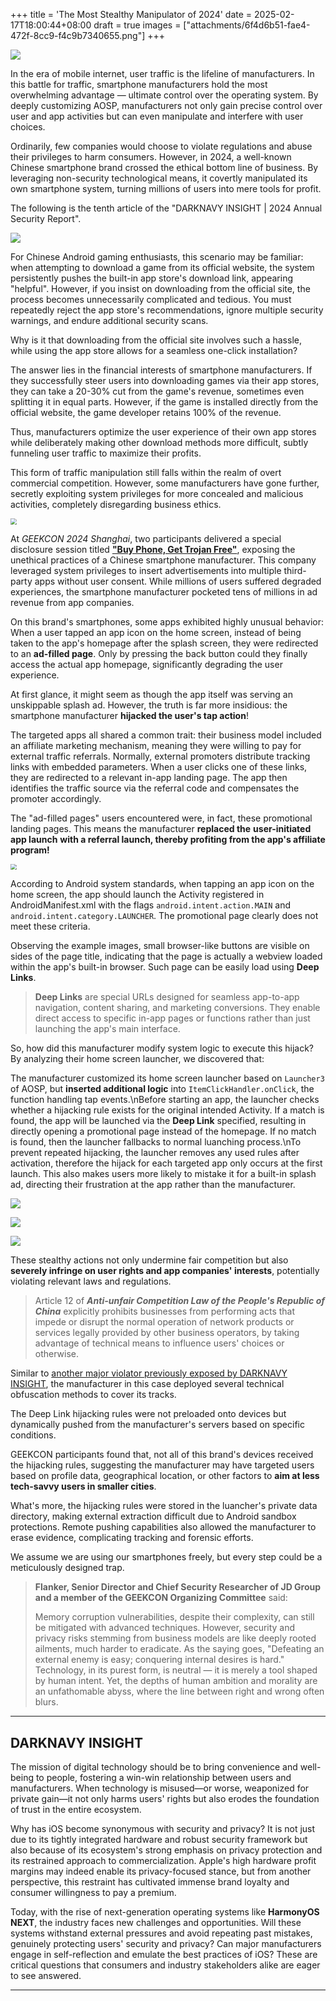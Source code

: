 +++
title = 'The Most Stealthy Manipulator of 2024'
date = 2025-02-17T18:00:44+08:00
draft = true
images = ["attachments/6f4d6b51-fae4-472f-8cc9-f4c9b7340655.png"]
+++

![](attachments/753c3b01-4bca-4261-a25e-9ca62e49ccdd.png)

In the era of mobile internet, user traffic is the lifeline of manufacturers. In this battle for traffic, smartphone manufacturers hold the most overwhelming advantage — ultimate control over the operating system. By deeply customizing AOSP, manufacturers not only gain precise control over user and app activities but can even manipulate and interfere with user choices.

Ordinarily, few companies would choose to violate regulations and abuse their privileges to harm consumers. However, in 2024, a well-known Chinese smartphone brand crossed the ethical bottom line of business. By leveraging non-security technological means, it covertly manipulated its own smartphone system, turning millions of users into mere tools for profit.

The following is the tenth article of the "DARKNAVY INSIGHT | 2024 Annual Security Report".

 ![](attachments/6f4d6b51-fae4-472f-8cc9-f4c9b7340655.png)

For Chinese Android gaming enthusiasts, this scenario may be familiar: when attempting to download a game from its official website, the system persistently pushes the built-in app store's download link, appearing "helpful". However, if you insist on downloading from the official site, the process becomes unnecessarily complicated and tedious. You must repeatedly reject the app store's recommendations, ignore multiple security warnings, and endure additional security scans.

Why is it that downloading from the official site involves such a hassle, while using the app store allows for a seamless one-click installation?

The answer lies in the financial interests of smartphone manufacturers. If they successfully steer users into downloading games via their app stores, they can take a 20-30% cut from the game's revenue, sometimes even splitting it in equal parts. However, if the game is installed directly from the official website, the game developer retains 100% of the revenue.

Thus, manufacturers optimize the user experience of their own app stores while deliberately making other download methods more difficult, subtly funneling user traffic to maximize their profits.

This form of traffic manipulation still falls within the realm of overt commercial competition. However, some manufacturers have gone further, secretly exploiting system privileges for more concealed and malicious activities, completely disregarding business ethics.


 <img src="attachments/9ce81ace-eaf0-4823-b1cb-85db607eb6ad.png" style="display: block; margin-left: auto; margin-right: auto; zoom: 60%;"/>

At *GEEKCON 2024 Shanghai*, two participants delivered a special disclosure session titled **["Buy Phone, Get Trojan Free"](https://mp.weixin.qq.com/s/FegV2RuyNT0uwIb2QEnmWA)**, exposing the unethical practices of a Chinese smartphone manufacturer. This company leveraged system privileges to insert advertisements into multiple third-party apps without user consent. While millions of users suffered degraded experiences, the smartphone manufacturer pocketed tens of millions in ad revenue from app companies.

On this brand's smartphones, some apps exhibited highly unusual behavior: When a user tapped an app icon on the home screen, instead of being taken to the app's homepage after the splash screen, they were redirected to an **ad-filled page**. Only by pressing the back button could they finally access the actual app homepage, significantly degrading the user experience.

At first glance, it might seem as though the app itself was serving an unskippable splash ad. However, the truth is far more insidious: the smartphone manufacturer **hijacked the user's tap action**!

The targeted apps all shared a common trait: their business model included an affiliate marketing mechanism, meaning they were willing to pay for external traffic referrals. Normally, external promoters distribute tracking links with embedded parameters. When a user clicks one of these links, they are redirected to a relevant in-app landing page. The app then identifies the traffic source via the referral code and compensates the promoter accordingly.

The "ad-filled pages" users encountered were, in fact, these promotional landing pages. This means the manufacturer **replaced the** **user-initiated** **app launch** **with a referral launch, thereby profiting from the app's affiliate program!**

 <img src="attachments/725c4c8d-d203-4792-9d1b-4fb92cf6a3bc.png" style="display: block; margin-left: auto; margin-right: auto; zoom: 60%;"/>

According to Android system standards, when tapping an app icon on the home screen, the app should launch the Activity registered in AndroidManifest.xml with the flags `android.intent.action.MAIN` and `android.intent.category.LAUNCHER`. The promotional page clearly does not meet these criteria.

Observing the example images, small browser-like buttons are visible on sides of the page title, indicating that the page is actually a webview loaded within the app's built-in browser. Such page can be easily load using **Deep Links**.

> **Deep Links** are special URLs designed for seamless app-to-app navigation, content sharing, and marketing conversions. They enable direct access to specific in-app pages or functions rather than just launching the app's main interface.


So, how did this manufacturer modify system logic to execute this hijack? By analyzing their home screen launcher, we discovered that:

The manufacturer customized its home screen launcher based on `Launcher3` of AOSP, but **inserted additional logic** into `ItemClickHandler.onClick`, the function handling tap events.\nBefore starting an app, the launcher checks whether a hijacking rule exists for the original intended Activity. If a match is found, the app will be launched via the **Deep Link** specified, resulting in directly opening a promotional page instead of the homepage. If no match is found, then the launcher fallbacks to normal luanching process.\nTo prevent repeated hijacking, the launcher removes any used rules after activation, therefore the hijack for each targeted app only occurs at the first launch. This also makes users more likely to mistake it for a built-in splash ad, directing their frustration at the app rather than the manufacturer.

 ![](attachments/b2d5b0da-2a3e-4a76-b02f-1d9f02b34efb.png)

 ![](attachments/6cddfed9-83a5-4c88-a4ca-295f6755fe15.png)

 ![](attachments/b469c3f6-7103-4902-a51c-cc4553105700.png)

These stealthy actions not only undermine fair competition but also **severely infringe on user rights and app companies' interests**, potentially violating relevant laws and regulations.

> Article 12 of ***Anti-unfair Competition Law of the People's Republic of China*** explicitly prohibits businesses from performing acts that impede or disrupt the normal operation of network products or services legally provided by other business operators, by taking advantage of technical means to influence users' choices or otherwise.


Similar to [another major violator previously exposed by DARKNAVY INSIGHT](https://mp.weixin.qq.com/s/P_EYQxOEupqdU0BJMRqWsw), the manufacturer in this case deployed several technical obfuscation methods to cover its tracks.

The Deep Link hijacking rules were not preloaded onto devices but dynamically pushed from the manufacturer's servers based on specific conditions.

GEEKCON participants found that, not all of this brand's devices received the hijacking rules, suggesting the manufacturer may have targeted users based on profile data, geographical location, or other factors to **aim at less tech-savvy users in smaller cities**.

What's more, the hijacking rules were stored in the luancher's private data directory, making external extraction difficult due to Android sandbox protections. Remote pushing capabilities also allowed the manufacturer to erase evidence, complicating tracking and forensic efforts.


We assume we are using our smartphones freely, but every step could be a meticulously designed trap.


> **Flanker, Senior Director and Chief Security Researcher of JD Group and a member of the GEEKCON Organizing Committee** said:
>
> Memory corruption vulnerabilities, despite their complexity, can still be mitigated with advanced techniques. However, security and privacy risks stemming from business models are like deeply rooted ailments, much harder to eradicate. As the saying goes, "Defeating an external enemy is easy; conquering internal desires is hard." Technology, in its purest form, is neutral — it is merely a tool shaped by human intent. Yet, the depths of human ambition and morality are an unfathomable abyss, where the line between right and wrong often blurs.


---

## DARKNAVY INSIGHT

The mission of digital technology should be to bring convenience and well-being to people, fostering a win-win relationship between users and manufacturers. When technology is misused—or worse, weaponized for private gain—it not only harms users' rights but also erodes the foundation of trust in the entire ecosystem.

Why has iOS become synonymous with security and privacy? It is not just due to its tightly integrated hardware and robust security framework but also because of its ecosystem's strong emphasis on privacy protection and its restrained approach to commercialization. Apple's high hardware profit margins may indeed enable its privacy-focused stance, but from another perspective, this restraint has cultivated immense brand loyalty and consumer willingness to pay a premium.

Today, with the rise of next-generation operating systems like **HarmonyOS NEXT**, the industry faces new challenges and opportunities. Will these systems withstand external pressures and avoid repeating past mistakes, genuinely protecting users' security and privacy? Can major manufacturers engage in self-reflection and emulate the best practices of iOS? These are critical questions that consumers and industry stakeholders alike are eager to see answered.


---